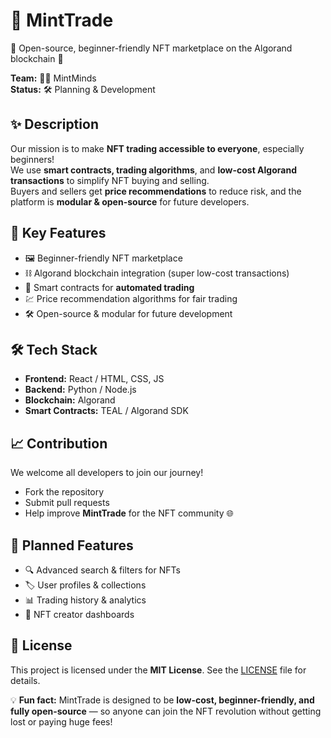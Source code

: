 # 🚀 MintTrade

🌟 Open-source, beginner-friendly NFT marketplace on the Algorand blockchain 🌟

**Team:** 👩‍💻 MintMinds  
**Status:** 🛠 Planning & Development  

## ✨ Description
Our mission is to make **NFT trading accessible to everyone**, especially beginners!  
We use **smart contracts, trading algorithms**, and **low-cost Algorand transactions** to simplify NFT buying and selling.  
Buyers and sellers get **price recommendations** to reduce risk, and the platform is **modular & open-source** for future developers.  

## 🔑 Key Features
- 🖼 Beginner-friendly NFT marketplace  
- ⛓ Algorand blockchain integration (super low-cost transactions)  
- 🤖 Smart contracts for **automated trading**  
- 💹 Price recommendation algorithms for fair trading  
- 🛠 Open-source & modular for future development  

## 🛠 Tech Stack
- **Frontend:** React / HTML, CSS, JS  
- **Backend:** Python / Node.js  
- **Blockchain:** Algorand  
- **Smart Contracts:** TEAL / Algorand SDK  

## 📈 Contribution
We welcome all developers to join our journey!  
- Fork the repository  
- Submit pull requests  
- Help improve **MintTrade** for the NFT community 🌐  

## 🎯 Planned Features
- 🔍 Advanced search & filters for NFTs  
- 🏷 User profiles & collections  
- 📊 Trading history & analytics  
- 🎨 NFT creator dashboards  

## 📄 License
This project is licensed under the **MIT License**. See the [LICENSE](LICENSE) file for details.


💡 **Fun fact:** MintTrade is designed to be **low-cost, beginner-friendly, and fully open-source** — so anyone can join the NFT revolution without getting lost or paying huge fees!
